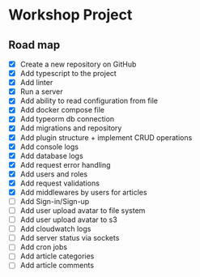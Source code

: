 # Workshop Project

## Road map

- [x] Create a new repository on GitHub
- [x] Add typescript to the project
- [x] Add linter
- [x] Run a server
- [x] Add ability to read configuration from file
- [x] Add docker compose file
- [x] Add typeorm db connection
- [x] Add migrations and repository
- [x] Add plugin structure + implement CRUD operations
- [x] Add console logs
- [x] Add database logs
- [x] Add request error handling
- [x] Add users and roles
- [x] Add request validations
- [x] Add middlewares by users for articles
- [ ] Add Sign-in/Sign-up
- [ ] Add user upload avatar to file system
- [ ] Add user upload avatar to s3
- [ ] Add cloudwatch logs
- [ ] Add server status via sockets
- [ ] Add cron jobs
- [ ] Add article categories
- [ ] Add article comments
